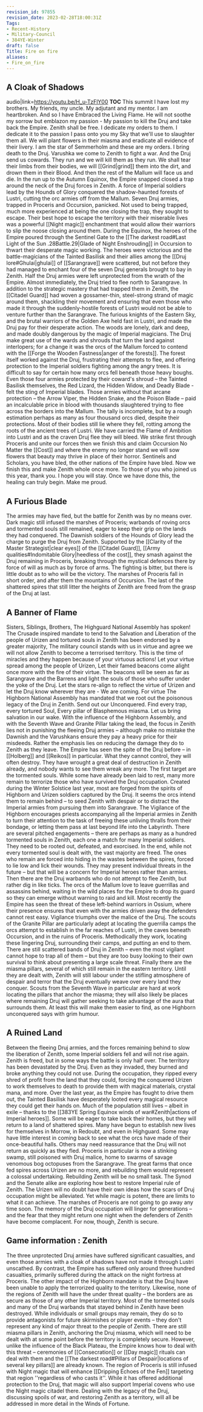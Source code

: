 ```yaml
---
revision_id: 97855
revision_date: 2023-02-28T18:00:31Z
Tags:
- Recent-History
- Military-Council
- 384YE-Winter
draft: false
Title: Fire on fire
aliases:
- Fire_on_fire
---
```

## A Cloak of Shadows
audio|link=https://youtu.be/H_u-TzFlY00
__TOC__
This summit I have lost my brothers. My friends, my uncle. My adjutant and my mentor. I am heartbroken. And so I have Embraced the Living Flame. He will not soothe my sorrow but emblazon my passion - My passion to kill the Druj and take back the Empire. Zenith shall be free. I dedicate my orders to them. I dedicate it to the passion I pass onto you my Sky that we'll use to slaughter them all. We will plant flowers in their miasma and eradicate all evidence of their livery. I am the star of Semmerholm and these are my orders. I bring death to the Druj.
Varushka we come to Zenith to fight a war. And the Druj send us cowards. They run and we will kill them as they run. We shall tear their limbs from their bodies, we will [[Grind|grind]] them into the dirt, and drown them in their Blood. And then the rest of the Mallum will face us and die.
In the run up to the Autumn Equinox, the Empire snapped closed a trap around the neck of the Druj forces in Zenith. A force of Imperial soldiers lead by the Hounds of Glory conquered the shadow-haunted forests of Lustri, cutting the orc armies off from the Mallum. Seven Druj armies, trapped in Proceris and Occursion, panicked. Not used to being trapped, much more experienced at being the one closing the trap, they sought to escape. Their best hope to escape the territory with their miserable lives was a powerful [[Night magic]] enchantment that would allow their warriors to slip the noose closing around them. 
During the Equinox, the heroes of the Empire poured through the Sentinel Gate to the [[The darkest road#Last Light of the Sun .28Battle.29|Glade of Night Enshrouding]] in Occursion to thwart their desperate magic working. The heroes were victorious and the battle-magicians of the Tainted Basilisk and their allies among the [[Druj lore#Ghulai|ghulai]] of [[Sarangrave]] were scattered, but not before they had managed to enchant four of the seven Druj generals brought to bay in Zenith. Half the Druj armies were left unprotected from the wrath of the Empire.
Almost immediately, the Druj tried to flee north to Sarangrave. In addition to the strategic mastery that had trapped them in Zenith, the [[Citadel Guard]] had woven a gossamer-thin, steel-strong strand of magic around them, shackling their movement and ensuring that even those who made it through the suddenly-hostile forests of Lustri would not be able to venture further than the Sarangrave.
The furious knights of the Eastern Sky, and the brutal warriors of the Golden Axe held fast in Lustri, and made the Druj pay for their desperate action. The woods are lonely, dark and deep, and made doubly dangerous by the magic of Imperial magicians. The Druj make great use of the wards and shrouds that turn the land against interlopers; for a change it was the orcs of the Mallum forced to contend with the [[Forge the Wooden Fastness|anger of the forests]]. The forest itself worked against the Druj, frustrating their attempts to flee, and offering protection to the Imperial soldiers fighting among the angry trees.
It is difficult to say for certain how many orcs fell beneath those heavy boughs. Even those four armies protected by their coward's shroud – the Tainted Basilisk themselves, the Red Lizard, the Hidden Widow, and Deadly Blade - felt the sting of Imperial blades. Those armies without that arcane protection – the Arrow Viper, the Hidden Snake, and the Poison Blade – paid an incalculable price in blood with thousands slaughtered trying to flee across the borders into the Mallum. The tally is incomplete, but by a rough estimation perhaps as many as four thousand orcs died, despite their protections. Most of their bodies still lie where they fell, rotting among the roots of the ancient trees of Lustri.
We have carried the Flame of Ambition into Lustri and as the craven Druj flee they will bleed. We strike first through Proceris and unite our forces then we finish this and claim Occursion No Matter the [[Cost]] and where the enemy no longer stand we will sow flowers that beauty may thrive in place of their horror.
Sentinels and Scholars, you have bled, the other nations of the Empire have bled. Now we finish this and make Zenith whole once more. To those of you who joined us this year, thank you. I hope you will stay. Once we have done this, the healing can truly begin. Make me proud.
## A Furious Blade
The armies may have fled, but the battle for Zenith was by no means over. Dark magic still infused the marshes of Proceris; warbands of roving orcs and tormented souls still remained, eager to keep their grip on the lands they had conquered.
The Dawnish soldiers of the Hounds of Glory lead the charge to purge the Druj from Zenith. Supported by the [[Clarity of the Master Strategist|clear eyes]] of the [[Citadel Guard]], [[Army qualities#Indomitable Glory|heedless of the cost]], they smash against the Druj remaining in Proceris, breaking through the mystical defences there by force of will as much as by force of arms.
The fighting is bitter, but there is little doubt as to who will be the victory. The marshes of Proceris fall in short order, and after them the mountains of Occursion. The last of the shattered spires that still litter the heights of Zenith are freed from the grasp of the Druj at last.
## A Banner of Flame
Sisters, Siblings, Brothers, The Highguard National Assembly has spoken! The Crusade inspired mandate to tend to the Salvation and Liberation of the people of Urizen and tortured souls in Zenith has been endorsed by a greater majority, The military council stands with us in virtue and agree we will not allow Zenith to become a terrorised territory. This is the time of miracles and they happen because of your virtuous actions! Let your virtue spread among the people of Urizen, Let their famed beacons come alight once more with the fire of their virtue. The beacons will be seen as far as Sarangrave and the Barrens and light the souls of those who suffer under the yoke of the Druj. Let the stars re-align to reflect the virtue of Urizen and let the Druj know wherever they are - We are coming. For virtue
The Highborn National Assembly has mandated that we root out the poisonous legacy of the Druj in Zenith. Send out our Unconquered. Find every trap, every tortured Soul, Every pillar of Blasphemous miasma. Let us bring salvation in our wake.
With the influence of the Highborn Assembly, and with the Seventh Wave and Granite Pillar taking the lead, the focus in Zenith lies not in punishing the fleeing Druj armies – although make no mistake the Dawnish and the Varushkans ensure they pay a heavy price for their misdeeds. Rather the emphasis lies on reducing the damage they do to Zenith as they leave.
The Empire has seen the spite of the Druj before – in [[Holberg]] and [[Reikos]] in particular. What they cannot control, they will often destroy. They have wrought a great deal of destruction in Zenith already, and nobody wants to see them wreak any more.
The first target are the tormented souls. While some have already been laid to rest, many more remain to terrorize those who have survived the Druj occupation. Created during the Winter Solstice last year, most are forged from the spirits of Highborn and Urizen soldiers captured by the Druj. It seems the orcs intend them to remain behind – to seed Zenith with despair or to distract the Imperial armies from pursuing them into Sarangrave.
The Vigilance of the Highborn encourages priests accompanying all the Imperial armies in Zenith to turn their attention to the task of freeing these unliving thralls from their bondage, or letting them pass at last beyond life into the Labyrinth. There are several pitched engagements – there are perhaps as many as a hundred tormented souls in Zenith, each one a match for many Imperial soldiers. They need to be rooted out, defeated, and exorcised.
In the end, while not every tormented soul is dealt with, the vast majority are freed. The ones who remain are forced into hiding in the wastes between the spires, forced to lie low and lick their wounds. They may present individual threats in the future – but that will be a concern for Imperial heroes rather than armies.
Then there are the Druj warbands who do not attempt to flee Zenith, but rather dig in like ticks. The orcs of the Mallum love to leave guerrillas and assassins behind, waiting in the wild places for the Empire to drop its guard so they can emerge without warning to raid and kill. Most recently the Empire has seen the threat of these left-behind warriors in Ossium, where their presence ensures that even with the armies driven away the defenders cannot rest easy.
Vigilance triumphs over the malice of the Druj. The scouts of the Granite Pillar are particularly adept at locating the guerrilla camps the orcs attempt to establish in the far reaches of Lustri, in the caves beneath Occursion, and in the ruins of Proceris. Methodically they work, locating these lingering Druj, surrounding their camps, and putting an end to them. There are still scattered bands of Druj in Zenith – even the most vigilant cannot hope to trap all of them – but they are too busy looking to their own survival to think about presenting a large scale threat.
Finally there are the miasma pillars, several of which still remain in the eastern territory. Until they are dealt with, Zenith will still labour under the stifling atmosphere of despair and terror that the Druj eventually weave over every land they conquer. Scouts from the Seventh Wave in particular are hard at work locating the pillars that anchor the miasma; they will also likely be places where remaining Druj will gather seeking to take advantage of the aura that surrounds them. At least this will make them easier to find, as one Highborn unconquered says with grim humour.
## A Ruined Land
Between the fleeing Druj armies, and the forces remaining behind to slow the liberation of Zenith, some Imperial soldiers fell and will not rise again. Zenith is freed, but in some ways the battle is only half over. The territory has been devastated by the Druj. Even as they invaded, they burned and broke anything they could not use. During the occupation, they ripped every shred of profit from the land that they could, forcing the conquered Urizen to work themselves to death to provide them with magical materials, crystal mana, and more. Over the last year, as the Empire has fought to drive them out, the Tainted Basilisk have desperately looted every magical resource they could get their hands on.
Much of the population still lives – albeit in exile – thanks to the [[383YE Spring Equinox winds of war#Zenith|actions of Imperial heroes]]. Some will be eager to take back their homes, but they will return to a land of shattered spires. Many have begun to establish new lives for themselves in Morrow, in Redoubt, and even in Highguard. Some may have little interest in coming back to see what the orcs have made of their once-beautiful halls. Others may need reassurance that the Druj will not return as quickly as they fled.
Proceris in particular is now a stinking swamp, still poisoned with Druj malice, home to swarms of savage venomous bog octopuses from the Sarangrave. The great farms that once fed spires across Urizen are no more, and rebuilding them would represent a colossal undertaking. 
Rebuilding Zenith will be no small task. The Synod and the Senate alike are exploring how best to restore Imperial rule of Zenith. The Urizen will no doubt  have their own ideas how the scars of Druj occupation might be alleviated. Yet while magic is potent, there are limits to what it can achieve. The marshes of Proceris are not going to go away any time soon. The memory of the Druj occupation will linger  for generations – and the fear that they might return one night when the defenders of Zenith have become complacent.
For now, though, Zenith is secure.
## Game information : Zenith
The three unprotected Druj armies have suffered significant casualties, and even those armies with a cloak of shadows have not made it through Lustri unscathed. By contrast, the Empire has suffered only around three hundred casualties, primarily suffered during the attack on the night fortress at Proceris.
The other impact of the Highborn mandate is that the Druj have been unable to apply the terrorized quality to the territory. Likewise, none of the regions of Zenith will have the under threat quality – the borders are as secure as those of any other Imperial territory.  Most of the tormented souls and many of the Druj warbands that stayed behind in Zenith have been destroyed. While individuals or small groups may remain, they do so to provide antagonists for future skirmishes or player events – they don't represent any kind of major threat to the people of Zenith.
There are still miasma pillars in Zenith, anchoring the Druj miasma, which will need to be dealt with at some point before the territory is completely secure. However, unlike the influence of the Black Plateau, the Empire knows how to deal with this threat – ceremonies of [[Consecration]] or [[Day magic]] rituals can deal with them and the [[The darkest road#Pillars of Despair|locations of several key pillars]] are already known. 
The region of Proceris is still infused with Night magic that will enhance [[Dripping Echoes of the Fen]] targeting that region ''regardless of who casts it''. While it has offered additional protection to the Druj, that magic will also support Imperial covens who use the Night magic citadel there.
Dealing with the legacy of the Druj, discussing spoils of war, and restoring Zenith as a territory, will all be addressed in more detail in the Winds of Fortune.